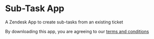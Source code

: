 Sub-Task App
===========

A Zendesk App to create sub-tasks from an existing ticket

By downloading this app, you are agreeing to our [terms and conditions](https://github.com/zendesklabs/wiki/wiki/Terms-and-Conditions)
